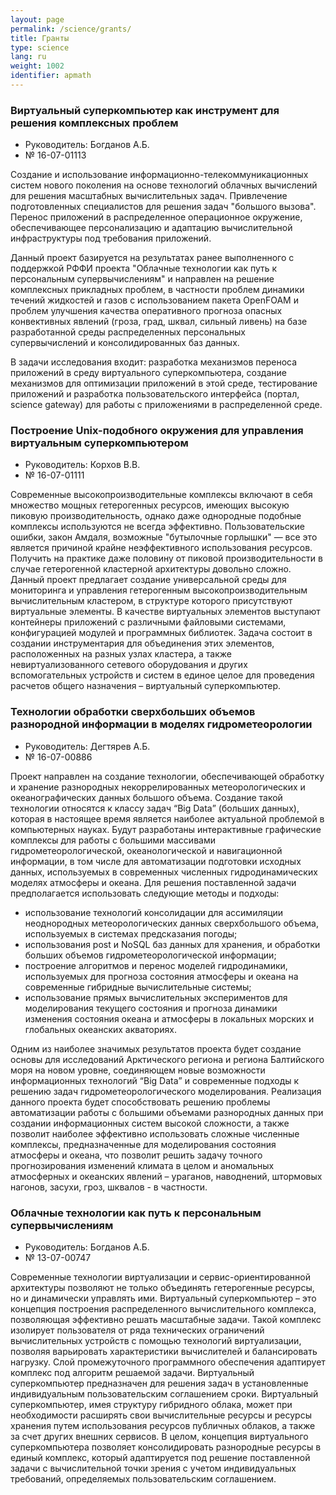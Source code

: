 ```yaml
---
layout: page
permalink: /science/grants/
title: Гранты
type: science
lang: ru
weight: 1002
identifier: apmath
---
```


### Виртуальный суперкомпьютер как инструмент для решения комплексных проблем

- Руководитель: Богданов А.Б.
- № 16-07-01113

Создание и использование информационно-телекоммуникационных систем
нового поколения на основе технологий облачных вычислений для решения
масштабных вычислительных задач. Привлечение подготовленных
специалистов для решения задач "большого вызова". Перенос приложений в
распределенное операционное окружение, обеспечивающее персонализацию и
адаптацию вычислительной инфраструктуры под требования приложений.

Данный проект базируется на результатах ранее выполненного с
поддержкой РФФИ проекта "Облачные технологии как путь к персональным
супервычислениям" и направлен на решение комплексных прикладных
проблем, в частности проблем динамики течений жидкостей и газов с
использованием пакета OpenFOAM и проблем улучшения качества
оперативного прогноза опасных конвективных явлений (гроза, град,
шквал, сильный ливень) на базе разработанной среды распределенных
персональных супервычислений и консолидированных баз данных.

В задачи исследования входит: разработка механизмов переноса
приложений в среду виртуального суперкомпьютера, создание механизмов
для оптимизации приложений в этой среде, тестирование приложений и
разработка пользовательского интерфейса (портал, science gateway) для
работы с приложениями в распределенной среде.

### Построение Unix-подобного окружения для управления виртуальным суперкомпьютером

- Руководитель: Корхов В.В.
- № 16-07-01111
	
Современные высокопроизводительные комплексы включают в себя множество мощных гетерогенных ресурсов, имеющих высокую пиковую производительность, однако даже однородные подобные комплексы используются не всегда эффективно. Пользовательские ошибки, закон Амдаля, возможные "бутылочные горлышки" — все это является причиной крайне неэффективного использования ресурсов. Получить на практике даже половину от пиковой производительности в случае гетерогенной кластерной архитектуры довольно сложно. Данный проект предлагает создание универсальной среды для мониторинга и управления гетерогенным высокопроизводительным вычислительным кластером, в структуре которого присутствуют виртуальные элементы. В качестве виртуальных элементов выступают контейнеры приложений с различными файловыми системами, конфигурацией модулей и программных библиотек. Задача состоит в создании инструментария для объединения этих элементов, расположенных на разных узлах кластера, а также невиртуализованного сетевого оборудования и других вспомогательных устройств и систем в единое целое для проведения расчетов общего назначения – виртуальный суперкомпьютер.

### Технологии обработки сверхбольших объемов разнородной информации в моделях гидрометеорологии

- Руководитель: Дегтярев А.Б.
- № 16-07-00886

Проект направлен на создание технологии, обеспечивающей обработку и хранение разнородных некоррелированных метеорологических и океанографических данных большого объема.
Создание такой технологии относятся к классу задач <q>Big Data</q> (больших данных), которая в настоящее время является наиболее актуальной проблемой в компьютерных науках. Будут разработаны интерактивные графические комплексы для работы с большими массивами гидрометеорологической, океанологической и навигационной информации, в том числе для автоматизации подготовки исходных данных, используемых в современных численных гидродинамических моделях атмосферы и океана.
Для решения поставленной задачи предполагается использовать следующие методы и подходы:

- использование технологий консолидации для ассимиляции неоднородных метеорологических данных сверхбольшого объема, используемых в системах предсказания погоды;
- использования post и NoSQL баз данных для хранения, и обработки больших объемов гидрометеорологической информации;
- построение алгоритмов и перенос моделей гидродинамики, используемых для прогноза состояния атмосферы и океана на современные гибридные вычислительные системы;
- использование прямых вычислительных экспериментов для моделирования текущего состояния и прогноза динамики изменения состояния океана и атмосферы в локальных морских и глобальных океанских акваториях.

Одним из наиболее значимых результатов проекта будет создание основы для исследований Арктического региона и региона Балтийского моря на новом уровне, соединяющем новые возможности информационных технологий <q>Big Data</q> и современные подходы к решению задач гидрометеорологического моделирования.
Реализация данного проекта будет способствовать решению проблемы автоматизации работы с большими объемами разнородных данных при создании информационных систем высокой сложности, а также позволит наиболее эффективно использовать сложные численные комплексы, предназначенные для моделирования состояния атмосферы и океана, что позволит решить задачу точного прогнозирования изменений климата в целом и аномальных атмосферных и океанских явлений – ураганов, наводнений, штормовых нагонов, засухи, гроз, шквалов - в частности.

### Облачные технологии как путь к персональным супервычислениям

- Руководитель: Богданов А.Б.
- № 13-07-00747

Современные технологии виртуализации и сервис-ориентированной архитектуры позволяют не только объединять гетерогенные ресурсы, но и динамически управлять ими. Виртуальный суперкомпьютер – это концепция построения распределенного вычислительного комплекса, позволяющая эффективно решать масштабные задачи. Такой комплекс изолирует пользователя от ряда технических ограничений вычислительных устройств с помощью технологий виртуализации, позволяя варьировать характеристики вычислителей и балансировать нагрузку. Слой промежуточного программного обеспечения адаптирует комплекс под алгоритм решаемой задачи. Виртуальный суперкомпьютер предназначен для решения задач в установленные индивидуальным пользовательским соглашением сроки. Виртуальный суперкомпьютер, имея структуру гибридного облака, может при необходимости расширять свои вычислительные ресурсы и ресурсы хранения путем использования ресурсов публичных облаков, а также за счет других внешних сервисов. В целом, концепция виртуального суперкомпьютера позволяет консолидировать разнородные ресурсы в единый комплекс, который адаптируется под решение поставленной задачи с вычислительной точки зрения с учетом индивидуальных требований, определяемых пользовательским соглашением.
